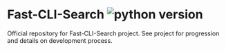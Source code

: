 # Fast-CLI-Search                                     ![python version](https://img.shields.io/badge/3.7.3-Python-Green.svg "Logo")
Official repository for Fast-CLI-Search project.
See project for progression and details on development process.

